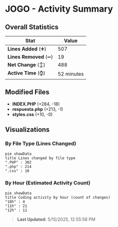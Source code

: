 # JOGO - Activity Summary 

## Overall Statistics

| Stat                   | Value                                                             |
| ---------------------- | ----------------------------------------------------------------- |
| **Lines Added** (➕)   | 507                                          |
| **Lines Removed** (➖) | 19                                        |
| **Net Change** (↕)    | 488                |
| **Active Time** (⌚)   | 52 minutes |


## Modified Files
- **INDEX.PHP** (+284, -18)
- **respuesta.php** (+213, -1)
- **styles.css** (+10, -0)

## Visualizations

### By File Type (Lines Changed)

```mermaid
pie showData
title Lines changed by file type
".PHP" : 302
".php" : 214
".css" : 10
```

### By Hour (Estimated Activity Count)

```mermaid
pie showData
title Coding activity by hour (count of changes)
"10h" : 4
"11h" : 21
"12h" : 11
```


> **Last Updated:** 5/15/2025, 12:55:58 PM